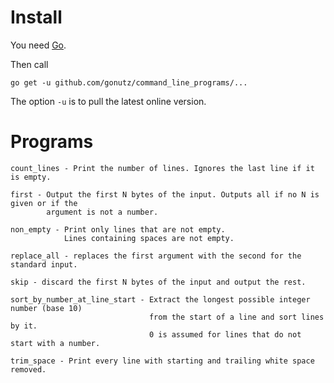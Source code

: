 Install
=======

You need [Go](https://golang.org/).

Then call

    go get -u github.com/gonutz/command_line_programs/...

The option `-u` is to pull the latest online version.


Programs
========

```
count_lines - Print the number of lines. Ignores the last line if it is empty.

first - Output the first N bytes of the input. Outputs all if no N is given or if the
        argument is not a number.

non_empty - Print only lines that are not empty.
            Lines containing spaces are not empty.

replace_all - replaces the first argument with the second for the standard input.

skip - discard the first N bytes of the input and output the rest.

sort_by_number_at_line_start - Extract the longest possible integer number (base 10)
                               from the start of a line and sort lines by it.
                               0 is assumed for lines that do not start with a number.

trim_space - Print every line with starting and trailing white space removed.
```
